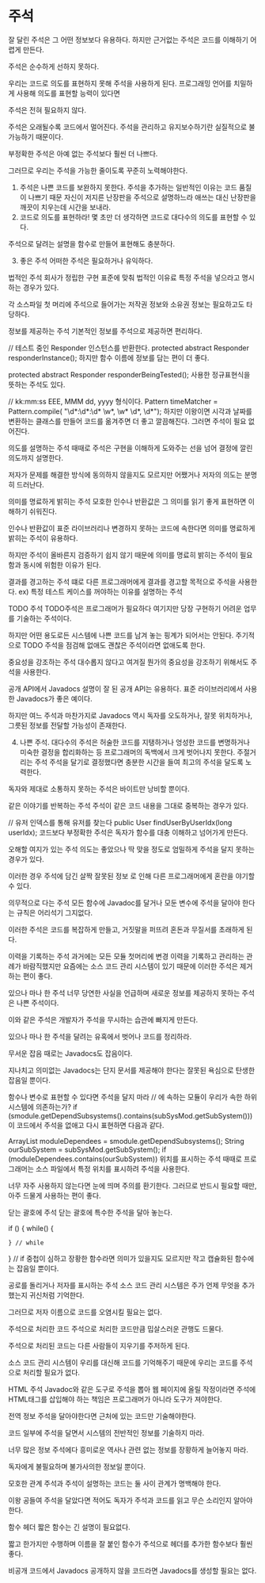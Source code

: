 # 주석

잘 달린 주석은 그 어떤 정보보다 유용하다. 하지만 근거없는 주석은 코드를 이해하기 어렵게 만든다.

주석은 순수하게 선하지 못하다.

우리는 코드로 의도를 표현하지 못해 주석을 사용하게 된다. 프로그래밍 언어를 치밀하게 사용해 의도를 표현할 능력이 있다면

주석은 전혀 필요하지 않다.

주석은 오래될수록 코드에서 멀어진다. 주석을 관리하고 유지보수하기란 실질적으로 불가능하기 때문이다.

부정확한 주석은 아예 없는 주석보다 훨씬 더 나쁘다.

그러므로 우리는 주석을 가능한 줄이도록 꾸준히 노력해야한다.

1. 주석은 나쁜 코드를 보완하지 못한다. 주석을 추가하는 일반적인 이유는 코드 품질이 나쁘기 때문 자신이 저지른 난장판을 주석으로 설명하느라 애쓰는 대신 난장판을 깨끗이 치우는데 시간을 보내라.
2. 코드로 의도를 표현하라! 몇 초만 더 생각하면 코드로 대다수의 의도를 표현할 수 있다.

주석으로 달려는 설명을 함수로 만들어 표현해도 충분하다.

3. 좋은 주석 어떠한 주석은 필요하거나 유익하다.

법적인 주석 회사가 정립한 구현 표준에 맞춰 법적인 이유료 특정 주석을 넣으라고 명시하는 경우가 있다.

각 소스파일 첫 머리에 주석으로 들어가는 저작권 정보와 소유권 정보는 필요하고도 타당하다.

정보를 제공하는 주석 기본적인 정보를 주석으로 제공하면 편리하다.

// 테스트 중인 Responder 인스턴스를 반환한다. protected abstract Responder responderInstance(); 하지만 함수 이름에 정보를 담는 편이 더 좋다.

protected abstract Responder responderBeingTested(); 사용한 정규표현식을 뜻하는 주석도 있다.

// kk:mm:ss EEE, MMM dd, yyyy 형식이다. Pattern timeMatcher = Pattern.compile( "\d\*:\d\*:\d\* \w\*, \w\* \d\*, \d\*"); 하지만 이왕이면 시각과 날짜를 변환하는 클래스를 만들어 코드를 옮겨주면 더 좋고 깔끔해진다. 그러면 주석이 필요 없어진다.

의도를 설명하는 주석 때때로 주석은 구현을 이해하게 도와주는 선을 넘어 결정에 깔린 의도까지 설명한다.

저자가 문제를 해결한 방식에 동의하지 않을지도 모르지만 어쨌거나 저자의 의도는 분명히 드러난다.

의미를 명료하게 밝히는 주석 모호한 인수나 반환값은 그 의미를 읽기 좋게 표현하면 이해하기 쉬워진다.

인수나 반환값이 표준 라이브러리나 변경하지 못하는 코드에 속한다면 의미를 명료하게 밝히는 주석이 유용하다.

하지만 주석이 올바른지 검증하기 쉽지 않기 때문에 의미를 명료히 밝히는 주석이 필요함과 동시에 위험한 이유가 된다.

결과를 경고하는 주석 떄로 다른 프로그래머에게 결과를 경고할 목적으로 주석을 사용한다. ex) 특정 테스트 케이스를 꺼야하는 이유를 설명하는 주석

TODO 주석 TODO주석은 프로그래머가 필요하다 여기지만 당장 구현하기 어려운 업무를 기술하는 주석이다.

하지만 어떤 용도로든 시스템에 나쁜 코드를 남겨 놓는 핑계가 되어서는 안된다. 주기적으로 TODO 주석을 점검해 없애도 괜찮은 주석이라면 없애도록 한다.

중요성을 강조하는 주석 대수롭지 않다고 여겨질 뭔가의 중요성을 강조하기 위해서도 주석을 사용한다.

공개 API에서 Javadocs 설명이 잘 된 공개 API는 유용하다. 표준 라이브러리에서 사용한 Javadocs가 좋은 예이다.

하지만 여느 주석과 마찬가지로 Javadocs 역시 독자를 오도하거나, 잘못 위치하거나, 그릇된 정보를 전달할 가능성이 존재한다.

4. 나쁜 주석. 대다수의 주석은 허술한 코드를 지탱하거나 엉성한 코드를 변명하거나 미숙한 결정을 합리화하는 등 프로그래머의 독백에서 크게 벗어나지 못한다. 주절거리는 주석 주석을 달기로 결정했다면 충분한 시간을 들여 최고의 주석을 달도록 노력한다.

독자와 제대로 소통하지 못하는 주석은 바이트만 낭비할 뿐이다.

같은 이야기를 반복하는 주석 주석이 같은 코드 내용을 그대로 중복하는 경우가 있다.

// 유저 인덱스를 통해 유저를 찾는다 public User findUserByUserIdx(long userIdx); 코드보다 부정확한 주석은 독자가 함수를 대충 이해하고 넘어가게 만든다.

오해할 여지가 있는 주석 의도는 좋았으나 딱 맞을 정도로 엄밀하게 주석을 달지 못하는 경우가 있다.

이러한 경우 주석에 담긴 살짝 잘못된 정보 로 인해 다른 프로그래머에게 혼란을 야기할 수 있다.

의무적으로 다는 주석 모든 함수에 Javadoc를 달거나 모둔 변수에 주석을 달아야 한다는 규칙은 어리석기 그지없다.

이러한 주석은 코드를 복잡하게 만들고, 거짓말을 퍼뜨려 혼돈과 무질서를 초래하게 된다.

이력을 기록하는 주석 과거에는 모든 모듈 첫머리에 변경 이력을 기록하고 관리하는 관례가 바람직했지만 요즘에는 소스 코드 관리 시스템이 있기 때문에 이러한 주석은 제거하는 편이 좋다.

있으나 마나 한 주석 너무 당연한 사실을 언급하며 새로운 정보를 제공하지 못하는 주석은 나쁜 주석이다.

이와 같은 주석은 개발자가 주석을 무시하는 습관에 빠지게 만든다.

있으나 마나 한 주석을 달려는 유혹에서 벗어나 코드를 정리하라.

무서운 잡음 때로는 Javadocs도 잡음이다.

지나치고 의미없는 Javadocs는 단지 문서를 제공해야 한다는 잘못된 욕심으로 탄생한 잡음일 뿐이다.

함수나 변수로 표현할 수 있다면 주석을 달지 마라 // 에 속하는 모듈이 우리가 속한 하위 시스템에 의존하는가? if (smodule.getDependSubsystems().contains(subSysMod.getSubSystem())) 이 코드에서 주석을 없애고 다시 표현하면 다음과 같다.

ArrayList moduleDependees = smodule.getDependSubsystems(); String ourSubSystem = subSysMod.getSubSystem(); if (moduleDependees.contains(ourSubSystem)) 위치를 표시하는 주석 때때로 프로그래머는 소스 파일에서 특정 위치를 표시하려 주석을 사용한다.

너무 자주 사용하지 않는다면 눈에 띄며 주의를 환기한다. 그러므로 반드시 필요할 때만, 아주 드물게 사용하는 편이 좋다.

닫는 괄호에 주석 닫는 괄호에 특수한 주석을 달아 놓는다.

if () { while() {

```
} // while
```

} // if 중첩이 심하고 장황한 함수라면 의미가 있을지도 모르지만 작고 캡슐화된 함수에는 잡음일 뿐이다.

공로를 돌리거나 저자를 표시하는 주석 소스 코드 관리 시스템은 주가 언제 무엇을 추가했는지 귀신처럼 기억한다.

그러므로 저자 이름으로 코드를 오염시킬 필요는 없다.

주석으로 처리한 코드 주석으로 처리한 코드만큼 밉살스러운 관행도 드물다.

주석으로 처리된 코드는 다른 사람들이 지우기를 주저하게 된다.

소스 코드 관리 시스템이 우리를 대신해 코드를 기억해주기 때문에 우리는 코드를 주석으로 처리할 필요가 없다.

HTML 주석 Javadoc와 같은 도구로 주석을 뽑아 웹 페이지에 올릴 작정이라면 주석에 HTML태그를 삽입해야 하는 책임은 프로그래머가 아니라 도구가 져야한다.

전역 정보 주석을 달아야한다면 근처에 있는 코드만 기술해야한다.

코드 일부에 주석을 달면서 시스템의 전반적인 정보를 기술하지 마라.

너무 많은 정보 주석에다 흥미로운 역사나 관련 없는 정보를 장황하게 늘어놓지 마라.

독자에게 불필요하며 불가사의한 정보일 뿐이다.

모호한 관계 주석과 주석이 설명하는 코드는 둘 사이 관계가 명백해야 한다.

이왕 공들여 주석을 달았다면 적어도 독자가 주석과 코드를 읽고 무슨 소리인지 알아야 한다.

함수 헤더 짧은 함수는 긴 설명이 필요없다.

짧고 한가지만 수행하며 이름을 잘 붙인 함수가 주석으로 헤더를 추가한 함수보다 훨씬 좋다.

비공개 코드에서 Javadocs 공개하지 않을 코드라면 Javadocs를 생성할 필요는 없다.
